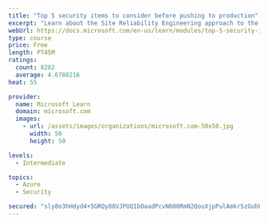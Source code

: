 ```yaml
---
title: "Top 5 security items to consider before pushing to production"
excerpt: "Learn about the Site Reliability Engineering approach to the challenge of assuring reliability and gain a better understanding of why it matters."
webUrl: https://docs.microsoft.com/en-us/learn/modules/top-5-security-items-to-consider/
type: course
price: Free
length: PT45M
ratings:
  count: 8282
  average: 4.6788216
heat: 55

provider:
  name: Microsoft Learn
  domain: microsoft.com
  images:
    - url: /assets/images/organizations/microsoft.com-50x50.jpg
      width: 50
      height: 50

levels:
  - Intermediate

topics:
  - Azure
  - Security

secured: "sly8o3hHdyd4+5GRQy88VJPUQ1bOaadPcvN600RmN2QouXjpPulAmkr5zGuhL9OKgTbBELVMyOpNmRmjOIFRNT3H2es3xMa791kB8ueltNn5uLZoTjGpzzPKxPInVioX7rRz/oA0cGJFCHxu9kQNZpQYd87MfX2hlB04mT49up9/niOPe6HwEzrBmFEklISe/CPVIqckrdgkiHz6264anCKGDwkbp8wetgBvWP3jhV2W5W+v369HrKwky9E43yljgal6iOMY5nCzo8oFcbke6lyv91HpiUcCp0t0pIlnrqt3pYisXNpjJRedfRPuZrBsoGvZCE6agSdoByePlDyFOWNrCHpesxYZwv82NUp+ZRV0/IlMSBByUvRFVdM7vhtzDyfKNJE9Sd6qUYmMGEkqi1+L9/2GexAQjrY5Y9syAGQ=;QJILF+qu0+BA1ck50p1PGQ=="
---
```


